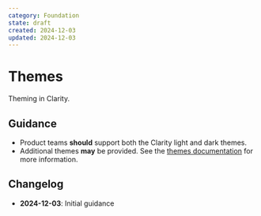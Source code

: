 ```yaml
---
category: Foundation
state: draft
created: 2024-12-03
updated: 2024-12-03
---
```


# Themes

Theming in Clarity.

## Guidance

- Product teams **should** support both the Clarity light and dark themes.
- Additional themes **may** be provided. See the [themes documentation](https://clarity.design/documentation/themes) for more information.

## Changelog

- **2024-12-03**: Initial guidance
